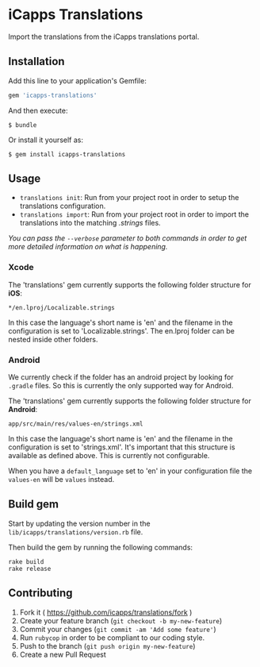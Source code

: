 # iCapps Translations

Import the translations from the iCapps translations portal.

## Installation

Add this line to your application's Gemfile:

```ruby
gem 'icapps-translations'
```

And then execute:

    $ bundle

Or install it yourself as:

    $ gem install icapps-translations

## Usage

- `translations init`: Run from your project root in order to setup the translations configuration.
- `translations import`: Run from your project root in order to import the translations into the matching _.strings_ files.

_You can pass the `--verbose` parameter to both commands in order to get more detailed information on what is happening._

### Xcode

The 'translations' gem currently supports the following folder structure for **iOS**:

`*/en.lproj/Localizable.strings`

In this case the language's short name is 'en' and the filename in the configuration is set to 'Localizable.strings'. The en.lproj folder can be nested inside other folders.

### Android

We currently check if the folder has an android project by looking for `.gradle` files. So this is currently the only supported way for Android.

The 'translations' gem currently supports the following folder structure for **Android**:

`app/src/main/res/values-en/strings.xml`

In this case the language's short name is 'en' and the filename in the configuration is set to 'strings.xml'. It's important that this structure is available as defined above. This is currently not configurable.

When you have a `default_language` set to 'en' in your configuration file the `values-en` will be `values` instead.

## Build gem

Start by updating the version number in the `lib/icapps/translations/version.rb` file.

Then build the gem by running the following commands:

    rake build
    rake release

## Contributing

1. Fork it ( https://github.com/icapps/translations/fork )
2. Create your feature branch (`git checkout -b my-new-feature`)
3. Commit your changes (`git commit -am 'Add some feature'`)
4. Run `rubycop` in order to be compliant to our coding style.
5. Push to the branch (`git push origin my-new-feature`)
6. Create a new Pull Request
